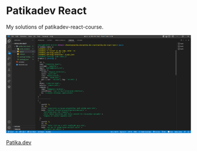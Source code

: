 # Patikadev React

My solutions of patikadev-react-course.

![Task-1](./images/task-1.PNG)

[Patika.dev](https://patika.dev)
